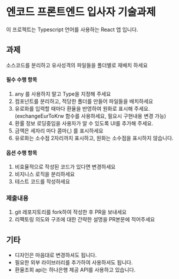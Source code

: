 # 엔코드 프론트엔드 입사자 기술과제

이 프로젝트는 Typescript 언어를 사용하는 React 앱 입니다.

## 과제

소스코드를 분리하고 유사성격의 파일들을 폴더별로 재배치 하세요

#### 필수 수행 항목

1. any 를 사용하지 말고 Type을 지정해 주세요
2. 컴포넌트를 분리하고, 적당한 폴더를 만들어 파일들을 배치하세요
3. 유로화를 입력할 때마다 환율을 반영하여 원화로 표시해 주세요. (exchangeEurToKrw 함수를 사용하세요, 필요시 구현내용 변경 가능)
4. 환률 정보 로딩중임을 사용자가 알 수 있도록 UI를 추가해 주세요.
5. 금액은 세자리 마다 콤마(,) 를 표시하세요
6. 유로화는 소수점 2자리까지 표시하고, 원화는 소수점을 표시하지 않습니다.

#### 옵션 수행 항목

1. 비효율적으로 작성된 코드가 있다면 변경하세요
2. 비지니스 로직을 분리하세요
3. 테스트 코드를 작성하세요

### 제출내용

1. git 레포지토리를 fork하여 작성한 후 PR을 보내세요
2. 리팩토링 의도와 구조에 대한 간략한 설명을 PR본문에 적어주세요


## 기타

- 디자인은 마음대로 변경하셔도 됩니다.
- 필요한 외부 라이브러리를 추가하여 사용하셔도 됩니다.
- 환율조회 api는 하나은행 제공 API를 사용하고 있습니다.
